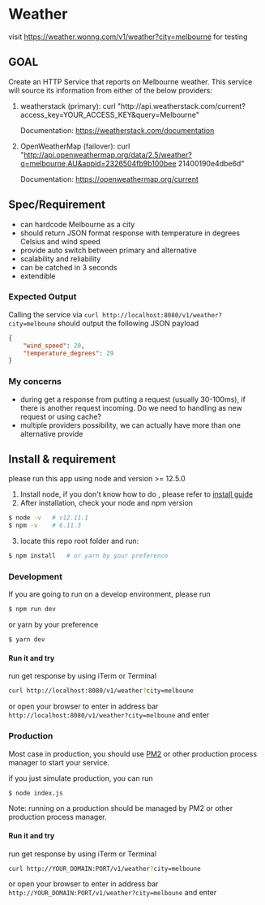 # Weather

visit https://weather.wonng.com/v1/weather?city=melbourne for testing
## GOAL

Create an HTTP Service that reports on Melbourne weather. This service will source its information from either of the below providers:

1. weatherstack (primary):
curl "h​ttp://api.weatherstack.com/current?access_key=YOUR_ACCESS_KEY&query=Melbourne​"

    Documentation: ​https://weatherstack.com/documentation


2. OpenWeatherMap (failover):
curl "http://api.openweathermap.org/data/2.5/weather?q=melbourne,AU&appid=2326504fb9b100bee 21400190e4dbe6d"

    Documentation: ​https://openweathermap.org/current

## Spec/Requirement

* can hardcode Melbourne as a city
* should return JSON format response with temperature in degrees Celsius and wind speed
* provide auto switch between primary and alternative
* scalability and reliability
* can be catched in 3 seconds
* extendible

### Expected Output

Calling the service via `curl ​http://localhost:8080/v1/weather?city=melboune`​ should output the following JSON payload

```json
{
    "wind_speed": 20,
    "temperature_degrees": 29
}
```

### My concerns

* during get a response from putting a request (usually 30-100ms), if there is another request incoming. Do we need to handling as new request or using cache?
* multiple providers possibility, we can actually have more than one alternative provide

## Install & requirement
please run this app using node and version >= 12.5.0

1. Install node, if you don't know how to do , please refer to [install guide](https://nodejs.org/en/download/package-manager/)
2. After installation, check your node and npm version
```bash
$ node -v   # v12.11.1
$ npm -v    # 6.11.3
```
3. locate this repo root folder and run:
```bash
$ npm install   # or yarn by your preference
```

### Development
If you are going to run on a develop environment, please run
```bash
$ npm run dev
```
or yarn by your preference
```bash
$ yarn dev
```

#### Run it and try
run get response by using iTerm or Terminal
```bash
curl ​http://localhost:8080/v1/weather?city=melboune
```

or open your browser to enter in address bar `http://localhost:8080/v1/weather?city=melboune` and enter

### Production
Most case in production, you should use [PM2](http://pm2.keymetrics.io/) or other production process manager to start your service.

if you just simulate production, you can run
```bash
$ node index.js
```
Note: running on a production should be managed by PM2 or other production process manager.

#### Run it and try
run get response by using iTerm or Terminal
```bash
curl ​http://YOUR_DOMAIN:PORT/v1/weather?city=melboune
```

or open your browser to enter in address bar `http://YOUR_DOMAIN:PORT/v1/weather?city=melboune` and enter